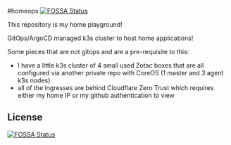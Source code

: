 #homeops
[![FOSSA Status](https://app.fossa.com/api/projects/git%2Bgithub.com%2Fdels78%2Fhomeops.svg?type=shield)](https://app.fossa.com/projects/git%2Bgithub.com%2Fdels78%2Fhomeops?ref=badge_shield)

This repository is my home playground!

GitOps/ArgoCD managed k3s cluster to host home applications!

Some pieces that are not gitops and are a pre-requisite to this:
- I have a little k3s cluster of 4 small used Zotac boxes that are all configured via another private repo with CoreOS (1 master and 3 agent k3s nodes)
- all of the ingresses are behind Cloudflare Zero Trust which requires either my home IP or my github authentication to view


## License
[![FOSSA Status](https://app.fossa.com/api/projects/git%2Bgithub.com%2Fdels78%2Fhomeops.svg?type=large)](https://app.fossa.com/projects/git%2Bgithub.com%2Fdels78%2Fhomeops?ref=badge_large)